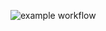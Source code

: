 ![example workflow](https://github.com/AueFranssen/ses_opdracht_aue_franssen/actions/workflows/gradle.yml/badge.svg)
